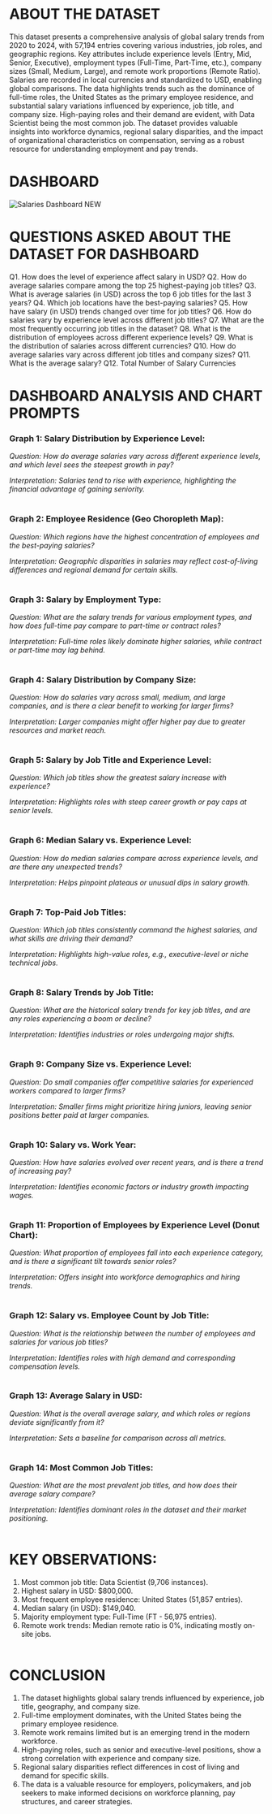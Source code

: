 <h1>ABOUT THE DATASET</h1>

This dataset presents a comprehensive analysis of global salary trends from 2020 to 2024, with 57,194 entries covering various industries, job roles, and geographic regions. Key attributes include experience levels (Entry, Mid, Senior, Executive), employment types (Full-Time, Part-Time, etc.), company sizes (Small, Medium, Large), and remote work proportions (Remote Ratio). Salaries are recorded in local currencies and standardized to USD, enabling global comparisons. The data highlights trends such as the dominance of full-time roles, the United States as the primary employee residence, and substantial salary variations influenced by experience, job title, and company size. High-paying roles and their demand are evident, with Data Scientist being the most common job. The dataset provides valuable insights into workforce dynamics, regional salary disparities, and the impact of organizational characteristics on compensation, serving as a robust resource for understanding employment and pay trends.

<h1>DASHBOARD</h1>

![Salaries Dashboard NEW](https://github.com/user-attachments/assets/18b68169-6083-4dce-b5db-fbb921abb657)

<H1>QUESTIONS ASKED ABOUT THE DATASET FOR DASHBOARD</H1>
Q1. How does the level of experience affect salary in USD?
Q2. How do average salaries compare among the top 25 highest-paying job titles?
Q3. What is average salaries (in USD) across the top 6 job titles for the last 3 years?
Q4. Which job locations have the best-paying salaries?
Q5. How have salary (in USD) trends changed over time for job titles?
Q6. How do salaries vary by experience level across different job titles?
Q7. What are the most frequently occurring job titles in the dataset?
Q8. What is the distribution of employees across different experience levels?
Q9. What is the distribution of salaries across different currencies?
Q10. How do average salaries vary across different job titles and company sizes?
Q11. What is the average salary?
Q12. Total Number of Salary Currencies


<h1>DASHBOARD ANALYSIS AND CHART PROMPTS</h1>

<h3>Graph 1: Salary Distribution by Experience Level:</h3>

*Question: How do average salaries vary across different experience levels, and which level sees the steepest growth in pay?*

*Interpretation: Salaries tend to rise with experience, highlighting the financial advantage of gaining seniority.*
<br></br>

<h3>Graph 2: Employee Residence (Geo Choropleth Map):</h3>

*Question: Which regions have the highest concentration of employees and the best-paying salaries?*

*Interpretation: Geographic disparities in salaries may reflect cost-of-living differences and regional demand for certain skills.*
<br></br>

<h3>Graph 3: Salary by Employment Type:</h3>

*Question: What are the salary trends for various employment types, and how does full-time pay compare to part-time or contract roles?*

*Interpretation: Full-time roles likely dominate higher salaries, while contract or part-time may lag behind.*
<br></br>

<h3>Graph 4: Salary Distribution by Company Size:</h3>

*Question: How do salaries vary across small, medium, and large companies, and is there a clear benefit to working for larger firms?*

*Interpretation: Larger companies might offer higher pay due to greater resources and market reach.*
<br></br>

<h3>Graph 5: Salary by Job Title and Experience Level:</h3>

*Question: Which job titles show the greatest salary increase with experience?*

*Interpretation: Highlights roles with steep career growth or pay caps at senior levels.*
<br></br>

<h3>Graph 6: Median Salary vs. Experience Level:</h3>

*Question: How do median salaries compare across experience levels, and are there any unexpected trends?*

*Interpretation: Helps pinpoint plateaus or unusual dips in salary growth.*
<br></br>

<h3>Graph 7: Top-Paid Job Titles:</h3>

*Question: Which job titles consistently command the highest salaries, and what skills are driving their demand?*

*Interpretation: Highlights high-value roles, e.g., executive-level or niche technical jobs.*
<br></br>

<h3>Graph 8: Salary Trends by Job Title:</h3>

*Question: What are the historical salary trends for key job titles, and are any roles experiencing a boom or decline?*

*Interpretation: Identifies industries or roles undergoing major shifts.*
<br></br>

<h3>Graph 9: Company Size vs. Experience Level:</h3>

*Question: Do small companies offer competitive salaries for experienced workers compared to larger firms?*

*Interpretation: Smaller firms might prioritize hiring juniors, leaving senior positions better paid at larger companies.*
<br></br>

<h3>Graph 10: Salary vs. Work Year:</h3>

*Question: How have salaries evolved over recent years, and is there a trend of increasing pay?*

*Interpretation: Identifies economic factors or industry growth impacting wages.*
<br></br>

<h3>Graph 11: Proportion of Employees by Experience Level (Donut Chart):</h3>

*Question: What proportion of employees fall into each experience category, and is there a significant tilt towards senior roles?*

*Interpretation: Offers insight into workforce demographics and hiring trends.*
<br></br>

<h3>Graph 12: Salary vs. Employee Count by Job Title:</h3>

*Question: What is the relationship between the number of employees and salaries for various job titles?*

*Interpretation: Identifies roles with high demand and corresponding compensation levels.*
<br></br>

<h3>Graph 13: Average Salary in USD:</h3>

*Question: What is the overall average salary, and which roles or regions deviate significantly from it?*

*Interpretation: Sets a baseline for comparison across all metrics.*
<br></br>

<h3>Graph 14: Most Common Job Titles:</h3>

*Question: What are the most prevalent job titles, and how does their average salary compare?*

*Interpretation: Identifies dominant roles in the dataset and their market positioning.*
<br></br>

<h1>KEY OBSERVATIONS:</h1>

1. Most common job title: Data Scientist (9,706 instances).
2. Highest salary in USD: $800,000.
3. Most frequent employee residence: United States (51,857 entries).
4. Median salary (in USD): $149,040.
5. Majority employment type: Full-Time (FT - 56,975 entries).
6. Remote work trends: Median remote ratio is 0%, indicating mostly on-site jobs.
<BR></BR>

<H1>CONCLUSION</H1>

1. The dataset highlights global salary trends influenced by experience, job title, geography, and company size.
2. Full-time employment dominates, with the United States being the primary employee residence.
3. Remote work remains limited but is an emerging trend in the modern workforce.
4. High-paying roles, such as senior and executive-level positions, show a strong correlation with experience and company size.
5. Regional salary disparities reflect differences in cost of living and demand for specific skills.
6. The data is a valuable resource for employers, policymakers, and job seekers to make informed decisions on workforce planning, pay structures, and career strategies.
<BR></BR>
